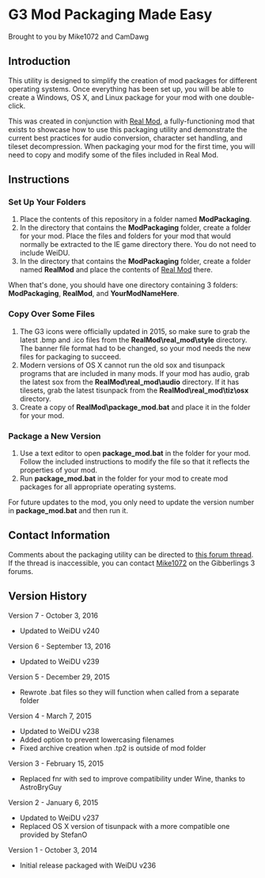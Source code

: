 # G3 Mod Packaging Made Easy
Brought to you by Mike1072 and CamDawg


## Introduction

This utility is designed to simplify the creation of mod packages for different operating systems.  Once everything has been set up, you will be able to create a Windows, OS X, and Linux package for your mod with one double-click.

This was created in conjunction with [Real Mod](https://GitHub.com/Gibberlings3/RealMod), a fully-functioning mod that exists to showcase how to use this packaging utility and demonstrate the current best practices for audio conversion, character set handling, and tileset decompression.  When packaging your mod for the first time, you will need to copy and modify some of the files included in Real Mod.


## Instructions


### Set Up Your Folders

1. Place the contents of this repository in a folder named **ModPackaging**.
2. In the directory that contains the **ModPackaging** folder, create a folder for your mod.  Place the files and folders for your mod that would normally be extracted to the IE game directory there.  You do not need to include WeiDU.
3. In the directory that contains the **ModPackaging** folder, create a folder named **RealMod** and place the contents of [Real Mod](https://GitHub.com/Gibberlings3/RealMod) there.

When that's done, you should have one directory containing 3 folders: **ModPackaging**, **RealMod**, and **YourModNameHere**.


### Copy Over Some Files

1. The G3 icons were officially updated in 2015, so make sure to grab the latest .bmp and .ico files from the **RealMod\real_mod\style** directory. The banner file format had to be changed, so your mod needs the new files for packaging to succeed.
2. Modern versions of OS X cannot run the old sox and tisunpack programs that are included in many mods.  If your mod has audio, grab the latest sox from the **RealMod\real_mod\audio** directory.  If it has tilesets, grab the latest tisunpack from the **RealMod\real_mod\tiz\osx** directory.
3. Create a copy of **RealMod\package_mod.bat** and place it in the folder for your mod.


### Package a New Version

1. Use a text editor to open **package_mod.bat** in the folder for your mod.  Follow the included instructions to modify the file so that it reflects the properties of your mod.
2. Run **package_mod.bat** in the folder for your mod to create mod packages for all appropriate operating systems.

For future updates to the mod, you only need to update the version number in **package_mod.bat** and then run it.


## Contact Information

Comments about the packaging utility can be directed to [this forum thread](http://gibberlings3.net/forums/index.php?showtopic=26717).  If the thread is inaccessible, you can contact [Mike1072](http://gibberlings3.net/forums/index.php?showuser=1412) on the Gibberlings 3 forums.


## Version History

Version 7 - October 3, 2016

- Updated to WeiDU v240


Version 6 - September 13, 2016

- Updated to WeiDU v239


Version 5 - December 29, 2015

- Rewrote .bat files so they will function when called from a separate folder


Version 4 - March 7, 2015

- Updated to WeiDU v238
- Added option to prevent lowercasing filenames
- Fixed archive creation when .tp2 is outside of mod folder


Version 3 - February 15, 2015

- Replaced fnr with sed to improve compatibility under Wine, thanks to AstroBryGuy


Version 2 - January 6, 2015

- Updated to WeiDU v237
- Replaced OS X version of tisunpack with a more compatible one provided by StefanO


Version 1 - October 3, 2014

- Initial release packaged with WeiDU v236
